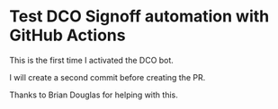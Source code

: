 # Test DCO Signoff automation with GitHub Actions

This is the first time I activated the DCO bot.

I will create a second commit before creating the PR.

Thanks to Brian Douglas for helping with this.
